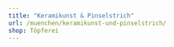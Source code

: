 ```yaml
---
title: "Keramikunst & Pinselstrich"
url: /muenchen/keramikunst-und-pinselstrich/
shop: Töpferei
---
```

